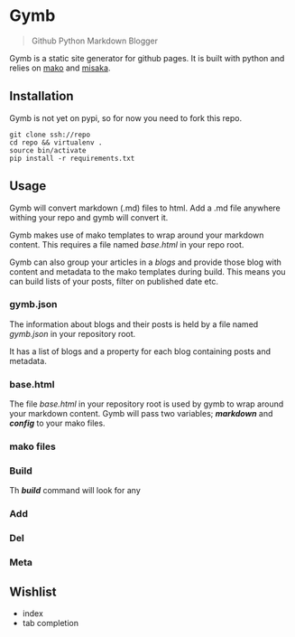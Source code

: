 # Gymb

> Github Python Markdown Blogger

Gymb is a static site generator for github pages. It is built with python and relies on [mako](http://www.makotemplates.org/) and [misaka](http://misaka.61924.nl/).

## Installation

Gymb is not yet on pypi, so for now you need to fork this repo.

	git clone ssh://repo
	cd repo && virtualenv .
	source bin/activate
	pip install -r requirements.txt
	
## Usage

Gymb will convert markdown (.md) files to html. Add a .md file anywhere withing your repo and gymb will convert it.

Gymb makes use of mako templates to wrap around your markdown content. This requires a file named *base.html* in your repo root.

Gymb can also group your articles in a *blogs* and provide those blog with content and metadata to the mako templates during build. This means you can build lists of your posts, filter on published date etc.

### gymb.json

The information about blogs and their posts is held by a file named *gymb.json* in your repository root.

It has a list of blogs and a property for each blog containing posts and metadata.

### base.html

The file *base.html* in your repository root is used by gymb to wrap around your markdown content. Gymb will pass two variables; ***markdown*** and ***config*** to your mako files.

### mako files

### Build

Th ***build*** command will look for any

### Add

### Del

### Meta

## Wishlist

* index
* tab completion


&nbsp;